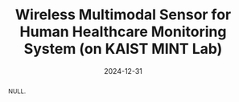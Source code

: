 ---
title: "Wireless Multimodal Sensor for Human Healthcare Monitoring System (on KAIST MINT Lab)"
collection: publications
permalink: /publication/2024-ij3
date: 2024-12-31
venue: 'null'
# paperurl: ''
pubtype: 'international_journal'
# just display our icon symbols
link: 'http://mintlab1.kaist.ac.kr/'
# code: 'https://github.com/FIVEYOUNGWOO/Mutli-Objective-Reinforcement-Learning-2-Proposed-Federated-MO-A3Cs'
# github: 'https://github.com/FIVEYOUNGWOO/Mutli-Objective-Reinforcement-Learning-2-Proposed-Federated-MO-A3Cs'
citation: 'S. Cho, et al. &quot;Wireless Multimodal Sensor for Human Healthcare Monitoring System.&quot; 2024. (<u>Status: In progress, ...</u>)'
excerpt_separator: ""
abstract: "NULL."
---